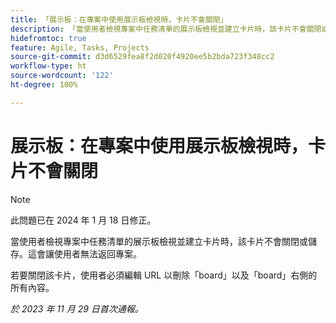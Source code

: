 ```yaml
---
title: 「展示板：在專案中使用展示板檢視時，卡片不會關閉」
description: 「當使用者檢視專案中任務清單的展示板檢視並建立卡片時，該卡片不會關閉或儲存。這會讓使用者無法返回專案。」
hidefromtoc: true
feature: Agile, Tasks, Projects
source-git-commit: d3d6529fea8f2d020f4920ee5b2bda723f348cc2
workflow-type: ht
source-wordcount: '122'
ht-degree: 100%

---
```



# 展示板：在專案中使用展示板檢視時，卡片不會關閉

>[!NOTE]
>
>此問題已在 2024 年 1 月 18 日修正。

當使用者檢視專案中任務清單的展示板檢視並建立卡片時，該卡片不會關閉或儲存。這會讓使用者無法返回專案。

若要關閉該卡片，使用者必須編輯 URL 以刪除「board」以及「board」右側的所有內容。

_於 2023 年 11 月 29 日首次通報。_
